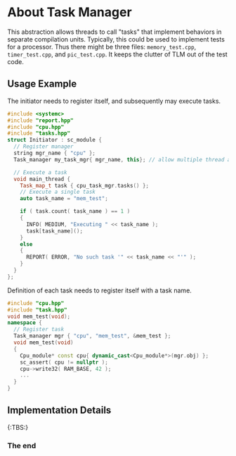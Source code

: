 About Task Manager
==================

This abstraction allows threads to call "tasks" that implement behaviors in
separate compilation units. Typically, this could be used to implement tests for
a processor. Thus there might be three files: `memory_test.cpp`,
`timer_test.cpp`, and `pic_test.cpp`.  It keeps the clutter of TLM out of the test
code.

Usage Example
-------------

The initiator needs to register itself, and subsequently
may execute tasks.

```cpp
#include <systemc>
#include "report.hpp"
#include "cpu.hpp"
#include "tasks.hpp"
struct Initiator : sc_module {
  // Register manager
  string mgr_name { "cpu" };
  Task_manager my_task_mgr{ mgr_name, this}; // allow multiple thread access

  // Execute a task
  void main_thread {
    Task_map_t task { cpu_task_mgr.tasks() };
    // Execute a single task
    auto task_name = "mem_test";

    if ( task.count( task_name ) == 1 )
    {
      INFO( MEDIUM, "Executing " << task_name );
      task[task_name]();
    }
    else
    {
      REPORT( ERROR, "No such task '" << task_name << "'" );
    }
  }
};
```
Definition of each task needs to register itself with a task name.
```cpp
#include "cpu.hpp"
#include "task.hpp"
void mem_test(void);
namespace {
  // Register task
  Task_manager mgr { "cpu", "mem_test", &mem_test };
  void mem_test(void)
  {
    Cpu_module* const cpu{ dynamic_cast<Cpu_module*>(mgr.obj) };
    sc_assert( cpu != nullptr );
    cpu->write32( RAM_BASE, 42 );
    ...
  }
}
```

Implementation Details
----------------------

{:TBS:}

### The end
